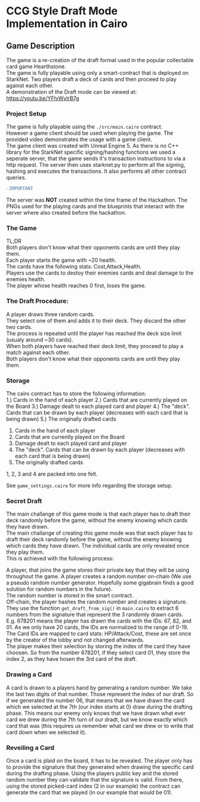 # CCG Style Draft Mode Implementation in Cairo

## Game Description

The game is a re-creation of the draft format used in the popular collectable card game Hearthstone.</br>
The game is fully playable using only a smart-contract that is deployed on StarkNet.
Two players draft a deck of cards and then proceed to play against each other.</br>
A demonstration of the Draft mode can be viewed at:</br>
https://youtu.be/YFlvWvlrB7g

### Project Setup

The game is fully playable using the `./src/main.cairo` contract.</br>
However a game client should be used when playing the game.
The provided video demonstrates the usage with a game client.</br>
The game client was created with Unreal Engine 5. As there is no C++ library for the StarkNet specific signing/hashing functions we used a seperate server, that the game sends it's transaction instructions to via a http request. The server then uses starknet.py to perform all the signing, hashing and executes the transactions. It also performs all other contract queries. </br>
```diff
-IMPORTANT
```
The server was **NOT** created within the time frame of the Hackathon. The PNGs used for the playing cards and the blueprints that interact with the server where also created before the hackathon.

### The Game

TL;DR </br>
Both players don't know what their opponents cards are until they play them. </br>
Each player starts the game with ~20 health.</br>
The cards have the following stats: Cost,Attack,Health.</br>
Players use the cards to destoy their enemies cards and deal damage to the enemies health.</br>
The player whose health reaches 0 first, loses the game.

### The Draft Procedure:

A player draws three random cards. </br>
They select one of them and adds it to their deck. They discard the other two cards.</br>
The process is repeated until the player has reached the deck size limit (usualy around ~30 cards).</br>
When both players have reached their deck limit, they proceed to play a match against each other.</br>
Both players don't know what their opponents cards are until they play them.

### Storage

The cairo contract has to store the following information:</br>
1.) Cards in the hand of each player
2.) Cards that are currently played on the Board
3.) Damage dealt to each played card and player
4.) The "deck". Cards that can be drawn by each player (decreases with each card that is being drawn)
5.) The originally drafted cards
1) Cards in the hand of each player
2) Cards that are currently played on the Board
3) Damage dealt to each played card and player
4) The "deck". Cards that can be drawn by each player (decreases with each card that is being drawn)
5) The originally drafted cards

1, 2, 3 and 4 are packed into one felt.

See `game_settings.cairo` for more info regarding the storage setup.

### Secret Draft

The main challange of this game mode is that each player has to draft their deck randomly before the game, without the enemy knowing which cards they have drawn.</br>
The main challange of creating this game mode was that each player has to draft their deck randomly before the game, without the enemy knowing which cards they have drawn. The individual cards are only revealed once they play them. </br>
This is achieved with the following process:</br>

A player, that joins the game stores their private key that they will be using throughout the game.
A player creates a random number on-chain (We use a pseudo random number generator. Hopefully some gigabrain finds a good solution for random numbers in the future).<br>
The random number is stored in the smart contract.</br>
Off-chain, the player hashes the random number and creates a signature.</br>
They use the function `get_draft_from_sig()` in `main.cairo` to extract 6 numbers from the signature that represent the 3 randomly drawn cards.</br>
E.g. 678201 means the player has drawn the cards with the IDs: 67, 82, and 01. As we only have 20 cards, the IDs are normalized to the range of 0-19.</br>
The Card IDs are mapped to card stats: HP/Attack/Cost, these are set once by the creator of the lobby and not changed afterwards.</br>
The player makes their selection by storing the index of the card they have choosen. So from the number 678201, if they select card 01, they store the index 2, as they have hosen the 3rd card of the draft.</br>

### Drawing a Card

A card is drawn to a players hand by generating a random number. We take the last two digits of that number. Those represent the index of our draft.
So if we generated the number 06, that means that we have drawn the card which we selected at the 7th (our index starts at 0) draw during the drafting phase. 
This means our enemy only knows that we have drawn what ever card we drew during the 7th turn of our dradt, but we know exactly which card that was (this requires us remember what card we drew or to write that card down when we selected it).

### Reveiling a Card

Once a card is plaid on the board, it has to be revealed. The player only has to provide the signature that they generated when drawing the specific card during the drafting phase. Using the players public key and the stored random number they can validate that the signature is valid. From there, using the stored picked-card index (2 in our example) the contract can generate the card that we played (in our example that would be 01). 
